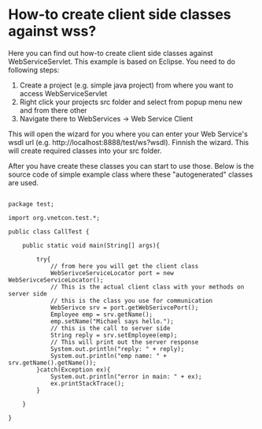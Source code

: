 # How-to create client side classes against wss? #

Here you can find out how-to create client side classes against WebServiceServlet. This example is based on Eclipse. You need to do following steps:

  1. Create a project (e.g. simple java project) from where you want to access WebServiceServlet
  1. Right click your projects src folder and select from popup menu new and from there other
  1. Navigate there to WebServices -> Web Service Client

This will open the wizard for you where you can enter your Web Service's wsdl url (e.g. http://localhost:8888/test/ws?wsdl). Finnish the wizard. This will create required classes into your src folder.

After you have create these classes you can start to use those. Below is the source code of simple example class where these "autogenerated" classes are used.

```

package test;

import org.vnetcon.test.*;

public class CallTest {

	public static void main(String[] args){
		
		try{
			// from here you will get the client class
			WebSerivceServiceLocator port = new WebSerivceServiceLocator();
			// This is the actual client class with your methods on server side
			// this is the class you use for communication
			WebSerivce srv = port.getWebSerivcePort();
			Employee emp = srv.getName();
			emp.setName("Michael says hello.");
			// this is the call to server side
			String reply = srv.setEmployee(emp);
			// This will print out the server response
			System.out.println("reply: " + reply);
			System.out.println("emp name: " + srv.getName().getName());
		}catch(Exception ex){
			System.out.println("error in main: " + ex);
			ex.printStackTrace();
		}
		
	}
	
}


```